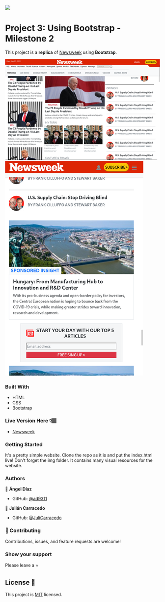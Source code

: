 ![](https://img.shields.io/badge/Microverse-blueviolet)

# Project 3: Using Bootstrap - Milestone 2

This project is a **replica** of [Newsweek](https://web.archive.org/web/20210120125445/https://www.newsweek.com/) using **Bootstrap**.

![Screenshot #1](/img/screenshot1.png) ![Screenshot #2](/img/screenshot2.png)

### Built With

- HTML
- CSS
- Bootstrap

### Live Version Here 👇🏽️

- [Newsweek](https://ad9311.github.io/newsweek/)

### Getting Started

It's a pretty simple website. Clone the repo as it is and put the index.html live!
Don't forget the img folder. It contains many visual resources for the website.

### Authors

👤 **Ángel Díaz**

- GitHub: [@ad9311](https://github.com/ad9311)


👤 **Julián Carracedo**

- GitHub: [@JuliCarracedo](https://github.com/JuliCarracedo)


### 🤝 Contributing

Contributions, issues, and feature requests are welcome!


### Show your support

Please leave a ⭐️

## License 📃

This project is [MIT](./LICENSE) licensed.

